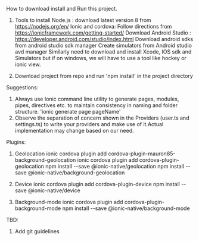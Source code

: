 How to download install and Run this project.

1. Tools to install
    Node.js : download latest version 8 from https://nodejs.org/en/
    Ionic and cordova: Follow directions from https://ionicframework.com/getting-started/
    Download Android Studio : https://developer.android.com/studio/index.html
    Download android sdks from android studio sdk manager
    Create simulators from Android studio avd manager
    Similarly need to download and install Xcode, IOS sdk and Simulators but if on windows, we will have to use a tool like hockey or ionic view.

2. Download project from repo and run 'npm install' in the project directory

Suggestions:

1. Always use Ionic command line utility to generate pages, modules, pipes, directives etc. to maintain consistency in naming and folder structure.
  'ionic generate page pageName'
2. Observe the separation of concern shown in the Providers (user.ts and settings.ts) to write your providers and make use of it.Actual implementation may change based on our need.

Plugins:

1. Geolocation
    ionic cordova plugin add cordova-plugin-mauron85-background-geolocation
    ionic cordova plugin add cordova-plugin-geolocation
    npm install --save @ionic-native/geolocation
    npm install --save @ionic-native/background-geolocation

2. Device
    ionic cordova plugin add cordova-plugin-device
    npm install --save @ionic-native/device

3. Background-mode
    ionic cordova plugin add cordova-plugin-background-mode
    npm install --save @ionic-native/background-mode

TBD:
1. Add git guidelines
